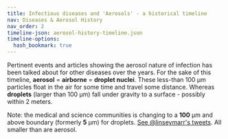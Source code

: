 ```yaml
---
title: Infectious diseases and 'Aerosols' - a historical timeline
nav: Diseases & Aerosol History
nav_order: 2
timeline-json: aerosol-history-timeline.json
timeline-options: 
  hash_bookmark: true
---
```


Pertinent events and articles showing the aerosol nature of infection has been talked about for other diseases over the years. For the sake of this timeline, **aerosol** = **airborne** = **droplet nuclei**. These less-than 100 μm particles float in the air for some time and travel some distance. Whereas **droplets** (larger than 100 μm) fall under gravity to a surface - possibly within 2 meters.

Note: the medical and science communities is changing to a **100** μm and above boundary (formerly **5** μm) for droplets. <a target="_blank" href="https://twitter.com/linseymarr/status/1336318245348003840">See @linseymarr's tweets</a>. All smaller than are aerosol.